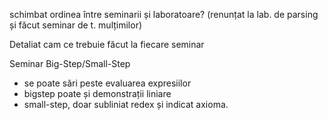 schimbat ordinea între seminarii și laboratoare?
(renunțat la lab. de parsing și făcut seminar de t. mulțimilor)

Detaliat cam ce trebuie făcut la fiecare seminar

Seminar Big-Step/Small-Step

- se poate sări peste evaluarea expresiilor
- bigstep poate și demonstrații liniare
- small-step, doar subliniat redex și indicat axioma.

